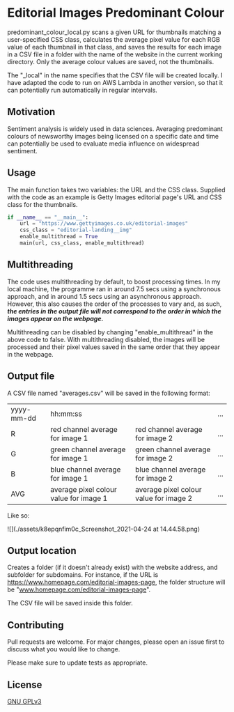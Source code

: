 # Editorial Images Predominant Colour

predominant_colour_local.py scans a given URL for thumbnails matching a user-specified CSS class, calculates the average pixel value for each RGB value of each thumbnail in that class, and saves the results  for each image in a CSV file in a folder with the name of the website in the current working directory. Only the average colour values are saved, not the thumbnails.

The "_local" in the name specifies that the CSV file will be created locally. I have adapted the code to run on AWS Lambda in another version, so that it can potentially run automatically in regular intervals.

## Motivation

Sentiment analysis is widely used in data sciences. Averaging predominant colours of newsworthy images being licensed
on a specific date and time can potentially be used to evaluate media influence on widespread sentiment.

## Usage

The main function takes two variables: the URL and the CSS class. Supplied with the code as an example is Getty Images editorial page's URL and CSS class for the thumbnails.

```python
if __name__ == "__main__":
    url = "https://www.gettyimages.co.uk/editorial-images"
    css_class = "editorial-landing__img"
    enable_multithread = True
    main(url, css_class, enable_multithread)
```

## Multithreading

The code uses multithreading by default, to boost processing times. In my local machine, the programme ran in around 7.5 secs using a synchronous approach, and in around 1.5 secs using an asynchronous approach. However, this also causes the order of the processes to vary and, as such, ***the entries in the output file will not correspond to the order in which the images appear on the webpage.***

Multithreading can be disabled by changing "enable_multithread" in the above code to false. With multithreading disabled, the images will be processed and their pixel values saved in the same order that they appear in the webpage.

## Output file

A CSV file named "averages.csv" will be saved in the following format:

<table style="width:100%">
  <tr>
    <td>yyyy-mm-dd</td>
    <td>hh:mm:ss</td>
    <td></td>
    <td>...</td>
  </tr>
  <tr>
    <td>R</td>
    <td>red channel average for image 1</td>
    <td>red channel average for image 2</td>
    <td>...</td>
  </tr>
  <tr>
    <td>G</td>
    <td>green channel average for image 1</td>
    <td>green channel average for image 2</td>
    <td>...</td>
  </tr>
  <tr>
    <td>B</td>
    <td>blue channel average for image 1</td>
    <td>blue channel average for image 2</td>
    <td>...</td>
  </tr>
  <tr>
    <td>AVG</td>
    <td>average pixel colour value for image 1</td> 
    <td>average pixel colour value for image 2</td>
    <td>...</td>
  </tr>
</table>

Like so:

![](./assets/k8epqnfim0c_Screenshot_2021-04-24 at 14.44.58.png)

## Output location

Creates a folder (if it doesn't already exist) with the website address, and subfolder for subdomains. For instance, if the URL is https://www.homepage.com/editorial-images-page, the folder structure will be "www.homepage.com/editorial-images-page".

The CSV file will be saved inside this folder.

## Contributing

Pull requests are welcome. For major changes, please open an issue first to discuss what you would like to change.

Please make sure to update tests as appropriate.

## License

[GNU GPLv3](https://choosealicense.com/licenses/gpl-3.0/)
